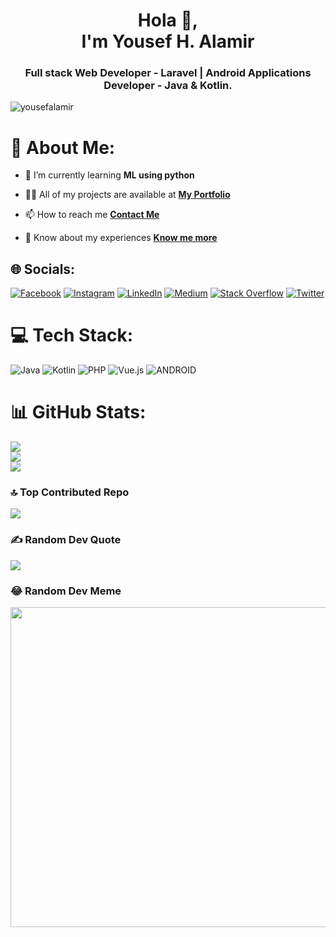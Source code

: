 <h1 align="center">Hola 👋,<br/> I'm Yousef H. Alamir</h1>
<h3 align="center">Full stack Web Developer - Laravel | Android Applications Developer - Java & Kotlin.</h3>

<p align="left"> <img src="https://komarev.com/ghpvc/?username=yousefalamir&label=Profile%20views&color=0e75b6&style=flat" alt="yousefalamir" /> 

<!-- [![](https://visitcount.itsvg.in/api?id=YousefAlamir&icon=4&color=0)](https://visitcount.itsvg.in) -->
</p>

# 💫 About Me:
- 🌱 I’m currently learning **ML using python**

- 👨‍💻 All of my projects are available at **<a href="https://yousef.omairtech.com/#portfolio" target="_blank"> My Portfolio </a>**

- 📫 How to reach me **<a href="https://yousef.omairtech.com/#contact" target="_blank"> Contact Me </a>**

- 📄 Know about my experiences **<a href="https://yousef.omairtech.com" target="_blank"> Know me more </a>**


## 🌐 Socials:
[![Facebook](https://img.shields.io/badge/Facebook-%231877F2.svg?logo=Facebook&logoColor=white)](https://facebook.com/yousef.alamir97) [![Instagram](https://img.shields.io/badge/Instagram-%23E4405F.svg?logo=Instagram&logoColor=white)](https://instagram.com/_u.a_) [![LinkedIn](https://img.shields.io/badge/LinkedIn-%230077B5.svg?logo=linkedin&logoColor=white)](https://linkedin.com/in/yousef-alamir) [![Medium](https://img.shields.io/badge/Medium-12100E?logo=medium&logoColor=white)](https://medium.com/@yousef-alamir) [![Stack Overflow](https://img.shields.io/badge/-Stackoverflow-FE7A16?logo=stack-overflow&logoColor=white)](https://stackoverflow.com/users/14666797) [![Twitter](https://img.shields.io/badge/Twitter-%231DA1F2.svg?logo=Twitter&logoColor=white)](https://twitter.com/alomair_y) 

# 💻 Tech Stack:
![Java](https://img.shields.io/badge/java-%23ED8B00.svg?style=flat&logo=java&logoColor=white) ![Kotlin](https://img.shields.io/badge/kotlin-%230095D5.svg?style=flat&logo=kotlin&logoColor=white) ![PHP](https://img.shields.io/badge/php-%23777BB4.svg?style=flat&logo=php&logoColor=white) ![Vue.js](https://img.shields.io/badge/vuejs-%2335495e.svg?style=flat&logo=vuedotjs&logoColor=%234FC08D) ![ANDROID](https://img.shields.io/badge/android-%2320232a.svg?style=flat&logo=android&logoColor=%a4c639)
# 📊 GitHub Stats:
![](https://github-readme-stats.vercel.app/api?username=YousefAlamir&theme=blue-green&hide_border=true&include_all_commits=false&count_private=true)<br/>
![](https://github-readme-streak-stats.herokuapp.com/?user=YousefAlamir&theme=blue-green&hide_border=true)<br/>
![](https://github-readme-stats.vercel.app/api/top-langs/?username=YousefAlamir&theme=blue-green&hide_border=true&include_all_commits=false&count_private=true&layout=compact)

### 🔝 Top Contributed Repo
![](https://github-contributor-stats.vercel.app/api?username=YousefAlamir&limit=5&theme=tokyonight&combine_all_yearly_contributions=true)

### ✍️ Random Dev Quote
![](https://quotes-github-readme.vercel.app/api?type=horizontal&theme=merko)

### 😂 Random Dev Meme
<img src="https://rm.up.railway.app/" width="512px"/>

